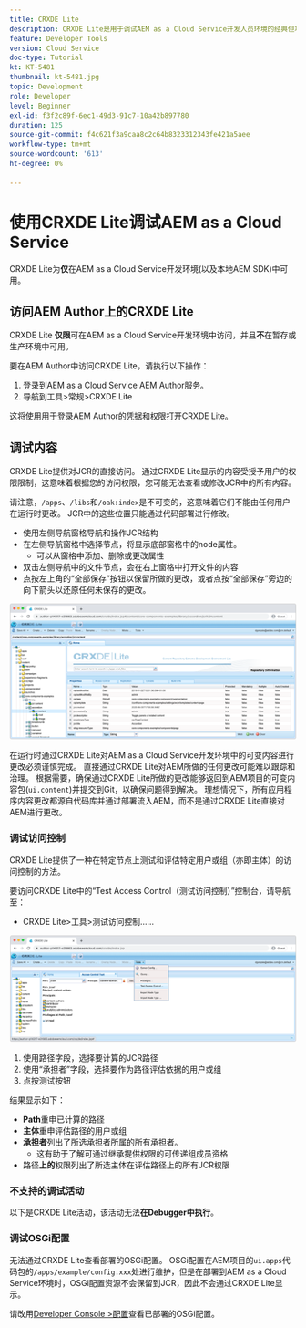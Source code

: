 ```yaml
---
title: CRXDE Lite
description: CRXDE Lite是用于调试AEM as a Cloud Service开发人员环境的经典但功能强大的工具。 CRXDE Lite提供了一套功能，可帮助进行调试，从而检查所有资源和属性、处理JCR的可变部分以及调查权限。
feature: Developer Tools
version: Cloud Service
doc-type: Tutorial
kt: KT-5481
thumbnail: kt-5481.jpg
topic: Development
role: Developer
level: Beginner
exl-id: f3f2c89f-6ec1-49d3-91c7-10a42b897780
duration: 125
source-git-commit: f4c621f3a9caa8c2c64b8323312343fe421a5aee
workflow-type: tm+mt
source-wordcount: '613'
ht-degree: 0%

---
```


# 使用CRXDE Lite调试AEM as a Cloud Service

CRXDE Lite为&#x200B;__仅__&#x200B;在AEM as a Cloud Service开发环境(以及本地AEM SDK)中可用。

## 访问AEM Author上的CRXDE Lite

CRXDE Lite __仅限__&#x200B;可在AEM as a Cloud Service开发环境中访问，并且&#x200B;__不__&#x200B;在暂存或生产环境中可用。

要在AEM Author中访问CRXDE Lite，请执行以下操作：

1. 登录到AEM as a Cloud Service AEM Author服务。
1. 导航到工具>常规>CRXDE Lite

这将使用用于登录AEM Author的凭据和权限打开CRXDE Lite。

## 调试内容

CRXDE Lite提供对JCR的直接访问。 通过CRXDE Lite显示的内容受授予用户的权限限制，这意味着根据您的访问权限，您可能无法查看或修改JCR中的所有内容。

请注意，`/apps`、`/libs`和`/oak:index`是不可变的，这意味着它们不能由任何用户在运行时更改。 JCR中的这些位置只能通过代码部署进行修改。

+ 使用左侧导航窗格导航和操作JCR结构
+ 在左侧导航窗格中选择节点，将显示底部窗格中的node属性。
   + 可以从窗格中添加、删除或更改属性
+ 双击左侧导航中的文件节点，会在右上窗格中打开文件的内容
+ 点按左上角的“全部保存”按钮以保留所做的更改，或者点按“全部保存”旁边的向下箭头以还原任何未保存的更改。

![CRXDE Lite — 正在调试内容](./assets/crxde-lite/debugging-content.png)

在运行时通过CRXDE Lite对AEM as a Cloud Service开发环境中的可变内容进行更改必须谨慎完成。
直接通过CRXDE Lite对AEM所做的任何更改可能难以跟踪和治理。 根据需要，确保通过CRXDE Lite所做的更改能够返回到AEM项目的可变内容包(`ui.content`)并提交到Git，以确保问题得到解决。 理想情况下，所有应用程序内容更改都源自代码库并通过部署流入AEM，而不是通过CRXDE Lite直接对AEM进行更改。

### 调试访问控制

CRXDE Lite提供了一种在特定节点上测试和评估特定用户或组（亦即主体）的访问控制的方法。

要访问CRXDE Lite中的“Test Access Control（测试访问控制）”控制台，请导航至：

+ CRXDE Lite>工具>测试访问控制……

![CRXDE Lite — 测试访问控制](./assets/crxde-lite/permissions__test-access-control.png)

1. 使用路径字段，选择要计算的JCR路径
1. 使用“承担者”字段，选择要作为路径评估依据的用户或组
1. 点按测试按钮

结果显示如下：

+ __Path__&#x200B;重申已计算的路径
+ __主体__&#x200B;重申评估路径的用户或组
+ __承担者__&#x200B;列出了所选承担者所属的所有承担者。
   + 这有助于了解可通过继承提供权限的可传递组成员资格
+ 路径&#x200B;__上的__&#x200B;权限列出了所选主体在评估路径上的所有JCR权限

### 不支持的调试活动

以下是CRXDE Lite活动，该活动无法&#x200B;__在Debugger中执行__。

### 调试OSGi配置

无法通过CRXDE Lite查看部署的OSGi配置。 OSGi配置在AEM项目的`ui.apps`代码包的`/apps/example/config.xxx`处进行维护，但是在部署到AEM as a Cloud Service环境时，OSGi配置资源不会保留到JCR，因此不会通过CRXDE Lite显示。

请改用[Developer Console >配置](./developer-console.md#configurations)查看已部署的OSGi配置。
